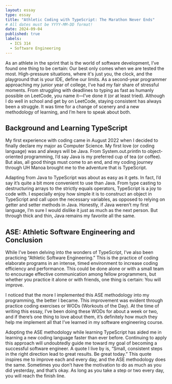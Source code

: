 ```yaml
---
layout: essay
type: essay
title: "Athletic Coding with TypeScript: The Marathon Never Ends"
# All dates must be YYYY-MM-DD format!
date: 2024-09-04
published: true
labels:
  - ICS 314
  - Software Engineering
---
```


As an athlete in the sprint that is the world of software development, I’ve found one thing to be certain: Our best only comes when we are tested the most. High-pressure situations, where it's just you, the clock, and the playground that is your IDE, define our limits. As a second-year programmer approaching my junior year of college, I’ve had my fair share of stressful moments. From struggling with deadlines to typing as fast as humanly possible on LeetCode, you name it—I’ve done it (or at least tried). Although I do well in school and get by on LeetCode, staying consistent has always been a struggle. It was time for a change of scenery and a new methodology of learning, and I’m here to speak about both.

## Background and Learning TypeScript

My first experience with coding came in August 2022 when I decided to finally declare my major as Computer Science. My first love (or coding language) was and always will be Java. From System.out.println to object-oriented programming, I’d say Java is my preferred cup of tea (or coffee). But alas, all good things must come to an end, and my coding journey through UH Manoa brought me to the adventure that is TypeScript.

Adapting from Java to TypeScript was about as easy as it gets. In fact, I’d say it’s quite a bit more convenient to use than Java. From type casting to destructuring arrays to the strictly equals operators, TypeScript is a joy to code with. I especially enjoy how simple it is to construct an object in TypeScript and call upon the necessary variables, as opposed to relying on getter and setter methods in Java. Honestly, if Java weren’t my first language, I’m sure I would dislike it just as much as the next person. But through thick and thin, Java remains my favorite all the same.

## ASE: Athletic Software Engineering and Conclusion

While I’ve been delving into the wonders of TypeScript, I’ve also been practicing “Athletic Software Engineering.” This is the practice of coding elaborate programs in an intense, timed environment to increase coding efficiency and performance. This could be done alone or with a small team to encourage effective communication among fellow programmers, but whether you practice it alone or with friends, one thing is certain: You will improve.

I noticed that the more I implemented this ASE methodology into my programming, the better I became. This improvement was evident through practice coding exercises or WODs (Workouts of the Day). At the time of writing this essay, I’ve been doing these WODs for about a week or two, and if there’s one thing to love about them, it’s definitely how much they help me implement all that I’ve learned in my software engineering course.

Adopting the ASE methodology while learning TypeScript has aided me in learning a new coding language faster than ever before. Continuing to apply this approach will undoubtedly guide me toward my goal of becoming a successful software engineer. A quote I live by is, “Small, consistent steps in the right direction lead to great results. Be great today.” This quote inspires me to improve each and every day, and the ASE methodology does the same. Sometimes you don’t have the motivation to do as much as you did yesterday, and that’s okay. As long as you take a step or two every day, you will reach the finish line.

